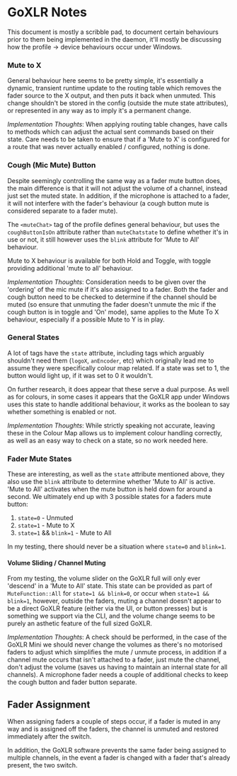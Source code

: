 # GoXLR Notes

This document is mostly a scribble pad, to document certain behaviours prior to them being implemented in the daemon,
it'll mostly be discussing how the profile -> device behaviours occur under Windows.

### Mute to X
General behaviour here seems to be pretty simple, it's essentially a dynamic, transient runtime update to the routing
table which removes the fader source to the X output, and then puts it back when unmuted. This change shouldn't be
stored in the config (outside the mute state attributes), or represented in any way as to imply it's a permanent change.

*Implementation Thoughts*: When applying routing table changes, have calls to methods which can adjust the actual sent
commands based on their state. Care needs to be taken to ensure that if a 'Mute to X' is configured for a route that was
never actually enabled / configured, nothing is done.


### Cough (Mic Mute) Button
Despite seemingly controlling the same way as a fader mute button does, the main difference is that it will not adjust
the volume of a channel, instead just set the muted state. In addition, if the microphone is attached to a fader, it will
not interfere with the fader's behaviour (a cough button mute is considered separate to a fader mute).

The `<muteChat>` tag of the profile defines general behaviour, but uses the `coughButtonIsOn` attribute rather than
`muteChatstate` to define whether it's in use or not, it still however uses the `blink` attribute for 'Mute to All'
behaviour.

Mute to X behaviour is available for both Hold and Toggle, with toggle providing additional 'mute to all' behaviour.

*Implementation Thoughts*: Consideration needs to be given over the 'ordering' of the mic mute if it's also assigned to
a fader. Both the fader and cough button need to be checked to determine if the channel should be muted (so ensure that
unmuting the fader doesn't unmute the mic if the cough button is in toggle and 'On' mode), same applies to the Mute To X
behaviour, especially if a possible Mute to Y is in play.

### General States
A lot of tags have the `state` attribute, including tags which arguably shouldn't need them (`logoX`, `anEncoder`, etc)
which originally lead me to assume they were specifically colour map related. If a state was set to 1, the button would
light up, if it was set to 0 it wouldn't.

On further research, it does appear that these serve a dual purpose. As well as for colours, in some cases it appears 
that the GoXLR app under Windows uses this state to handle additional behaviour, it works as the boolean to say whether
something is enabled or not.

*Implementation Thoughts*: While strictly speaking not accurate, leaving these in the Colour Map allows us to implement
colour handling correctly, as well as an easy way to check on a state, so no work needed here.

### Fader Mute States
These are interesting, as well as the `state` attribute mentioned above, they also use the `blink` attribute to
determine whether 'Mute to All' is active. 'Mute to All' activates when the mute button is held down for around a second.
We ultimately end up with 3 possible states for a faders mute button:

1) `state=0` - Unmuted
2) `state=1` - Mute to X
3) `state=1` && `blink=1` - Mute to All

In my testing, there should never be a situation where `state=0` and `blink=1`.

#### Volume Sliding / Channel Muting
From my testing, the volume slider on the GoXLR full will only ever 'descend' in a 'Mute to All' state. This state can 
be provided as part of `MuteFunction::All` for `state=1 && blink=0`, or occur when `state=1 && blink=1`, however, outside the faders, muting a channel doesn't appear to be a direct GoXLR feature (either via the UI, or button presses) but is
something we support via the CLI, and the volume change seems to be purely an asthetic feature of the full sized GoXLR.

*Implementation Thoughts*: A check should be performed, in the case of the GoXLR Mini we should never change the volumes
as there's no motorised faders to adjust which simplifies the mute / unmute process, in addition if a channel mute occurs
that isn't attached to a fader, just mute the channel, don't adjust the volume (saves us having to maintain an internal
state for all channels). A microphone fader needs a couple of additional checks to keep the cough button and fader button
separate.

## Fader Assignment
When assigning faders a couple of steps occur, if a fader is muted in any way and is assigned off the faders, the channel
is unmuted and restored immediately after the switch.

In addition, the GoXLR software prevents the same fader being assigned to multiple channels, in the event a fader is 
changed with a fader that's already present, the two switch.

